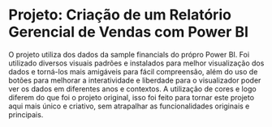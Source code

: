 # Projeto: Criação de um Relatório Gerencial de Vendas com Power BI

O projeto utiliza dos dados da sample financials do própro Power BI. Foi utilizado diversos visuais padrões e instalados para melhor visualização dos dados e torná-los mais amigáveis para fácil compreensão, além do uso de botões para melhorar a interatividade e liberdade para o visualizador poder ver os dados em diferentes anos e contextos. A utilização de cores e logo diferem do que foi o projeto original, isso foi feito para tornar este projeto aqui mais único e criativo, sem atrapalhar as funcionalidades originais e principais.
